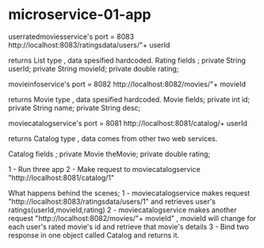 # microservice-01-app


userratedmoviesservice's port = 8083
http://localhost:8083/ratingsdata/users/"+ userId

returns List<Rating> type , data spesified hardcoded.
Rating fields ;
	private String userId;
	private String movieId;
	private double rating;




movieinfoservice's port = 8082
http://localhost:8082/movies/"+ movieId

returns Movie type , data spesified hardcoded.
Movie fields;
	private int id;
	private String name;
	private String desc;



moviecatalogservice's port = 8081
http://localhost:8081/catalog/+ userId

returns Catalog type , data comes from other two web services.


Catalog fields ;
	private Movie theMovie;
	private double rating;
	


1 - Run three app
2 - Make request to moviecatalogservice "http://localhost:8081/catalog/1"

What happens behind the scenes;
1 - moviecatalogservice makes request "http://localhost:8083/ratingsdata/users/1" and retrieves user's ratings(userId,movieId,rating)
2 - moviecatalogservice makes another request "http://localhost:8082/movies/"+ movieId" , movieId will change for each user's rated movie's id and retrieve that movie's details
3 - Bind two response in one object called Catalog and returns it.






